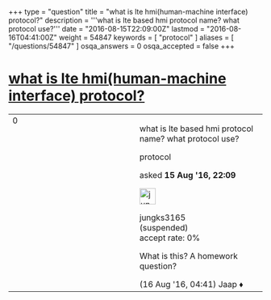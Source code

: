 +++
type = "question"
title = "what is lte hmi(human-machine interface) protocol?"
description = '''what is lte based hmi protocol name? what protocol use?'''
date = "2016-08-15T22:09:00Z"
lastmod = "2016-08-16T04:41:00Z"
weight = 54847
keywords = [ "protocol" ]
aliases = [ "/questions/54847" ]
osqa_answers = 0
osqa_accepted = false
+++

<div class="headNormal">

# [what is lte hmi(human-machine interface) protocol?](/questions/54847/what-is-lte-hmihuman-machine-interface-protocol)

</div>

<div id="main-body">

<div id="askform">

<table id="question-table" style="width:100%;"><colgroup><col style="width: 50%" /><col style="width: 50%" /></colgroup><tbody><tr class="odd"><td style="width: 30px; vertical-align: top"><div class="vote-buttons"><span id="post-54847-upvote" class="ajax-command post-vote up" rel="nofollow" title="I like this post (click again to cancel)"> </span><div id="post-54847-score" class="post-score" title="current number of votes">0</div><span id="post-54847-downvote" class="ajax-command post-vote down" rel="nofollow" title="I dont like this post (click again to cancel)"> </span> <span id="favorite-mark" class="ajax-command favorite-mark" rel="nofollow" title="mark/unmark this question as favorite (click again to cancel)"> </span><div id="favorite-count" class="favorite-count"></div></div></td><td><div id="item-right"><div class="question-body"><p>what is lte based hmi protocol name? what protocol use?</p></div><div id="question-tags" class="tags-container tags"><span class="post-tag tag-link-protocol" rel="tag" title="see questions tagged &#39;protocol&#39;">protocol</span></div><div id="question-controls" class="post-controls"></div><div class="post-update-info-container"><div class="post-update-info post-update-info-user"><p>asked <strong>15 Aug '16, 22:09</strong></p><img src="https://secure.gravatar.com/avatar/fdbc74c8e71fbf2dc5cdd7106c111174?s=32&amp;d=identicon&amp;r=g" class="gravatar" width="32" height="32" alt="jungks3165&#39;s gravatar image" /><p><span class="suspended-user">jungks3165</span><br />
(suspended)<br />
<span class="accept_rate" title="Rate of the user&#39;s accepted answers">accept rate:</span> <span title="jungks3165 has no accepted answers">0%</span></p></div></div><div id="comments-container-54847" class="comments-container"><span id="54853"></span><div id="comment-54853" class="comment"><div id="post-54853-score" class="comment-score"></div><div class="comment-text"><p>What is this? A homework question?</p></div><div id="comment-54853-info" class="comment-info"><span class="comment-age">(16 Aug '16, 04:41)</span> <span class="comment-user userinfo">Jaap ♦</span></div></div></div><div id="comment-tools-54847" class="comment-tools"></div><div class="clear"></div><div id="comment-54847-form-container" class="comment-form-container"></div><div class="clear"></div></div></td></tr></tbody></table>

</div>

</div>

